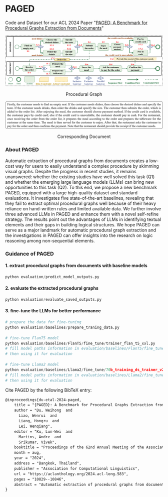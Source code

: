 # PAGED

Code and Dataset for our ACL 2024 Paper "[PAGED: A Benchmark for Procedural Graphs Extraction from Documents](https://arxiv.org/abs/2408.03630)"

![ProceduralGraph](/imgs/ProceduralGraph.png "ProceduralGraph")

<p align="center">
  <div style="text-align: center;">Procedural Graph</div>
</p>

![Document](/imgs/Document.png "Document")

<div style="text-align: center;">Corresponding Document</div>

### About PAGED
Automatic extraction of procedural graphs from documents creates a low-cost way for users to easily understand a complex procedure by skimming visual graphs. Despite the progress in recent studies, it remains unanswered: whether the existing studies have well solved this task (Q1) and whether the emerging large language models (LLMs) can bring new opportunities to this task (Q2). To this end, we propose a new benchmark PAGED, equipped with a large high-quality dataset and standard evaluations. It investigates five state-of-the-art baselines, revealing that they fail to extract optimal procedural graphs well because of their heavy reliance on hand-written rules and limited available data. We further involve three advanced LLMs in PAGED and enhance them with a novel self-refine strategy. The results point out the advantages of LLMs in identifying textual elements and their gaps in building logical structures. We hope PAGED can serve as a major landmark for automatic procedural graph extraction and the investigations in PAGED can offer insights into the research on logic reasoning among non-sequential elements.

### Guidance of PAGED

#### 1. extract procedural graphs from documents with baseline models
```python
python evaluation/predict_model_outputs.py
```

#### 2. evaluate the extracted procedural graphs
```python
python evaluation/evaluate_saved_outputs.py
```

#### 3. fine-tune the LLMs for better performance
```python
# prepare the data for fine-tuning
python evaluation/baselines/prepare_traning_data.py

# fine-tune FlanT5 model
python evaluation/baselines/FlanT5/fine_tune/trainer_flan_t5_xxl.py
# fill model paths information in evaluation/baselines/FlanT5/fine_tune/flan_t5_xxl_for_eva.py,
# then using it for evaluation

# fine-tune Llama2 model
python evaluation/baselines/Llama2/fine_tune/70b_training_ds_trainer_v2.py
# fill model paths information in evaluation/baselines/Llama2/fine_tune/Llama_2_70b.py,
# then using it for evaluation
```

Cite PAGED by the following BibTeX entry:
```latex
@inproceedings{du-etal-2024-paged,
    title = "{PAGED}: A Benchmark for Procedural Graphs Extraction from Documents",
    author = "Du, Weihong  and
      Liao, Wenrui  and
      Liang, Hongru  and
      Lei, Wenqiang",
    editor = "Ku, Lun-Wei  and
      Martins, Andre  and
      Srikumar, Vivek",
    booktitle = "Proceedings of the 62nd Annual Meeting of the Association for Computational Linguistics (Volume 1: Long Papers)",
    month = aug,
    year = "2024",
    address = "Bangkok, Thailand",
    publisher = "Association for Computational Linguistics",
    url = "https://aclanthology.org/2024.acl-long.583",
    pages = "10829--10846",
    abstract = "Automatic extraction of procedural graphs from documents creates a low-cost way for users to easily understand a complex procedure by skimming visual graphs. Despite the progress in recent studies, it remains unanswered: whether the existing studies have well solved this task (Q1) and whether the emerging large language models (LLMs) can bring new opportunities to this task (Q2). To this end, we propose a new benchmark PAGED, equipped with a large high-quality dataset and standard evaluations. It investigates five state-of-the-art baselines, revealing that they fail to extract optimal procedural graphs well because of their heavy reliance on hand-written rules and limited available data. We further involve three advanced LLMs in PAGED and enhance them with a novel self-refine strategy. The results point out the advantages of LLMs in identifying textual elements and their gaps in building logical structures. We hope PAGED can serve as a major landmark for automatic procedural graph extraction and the investigations in PAGED can offer insights into the research on logic reasoning among non-sequential elements.",
}
```
